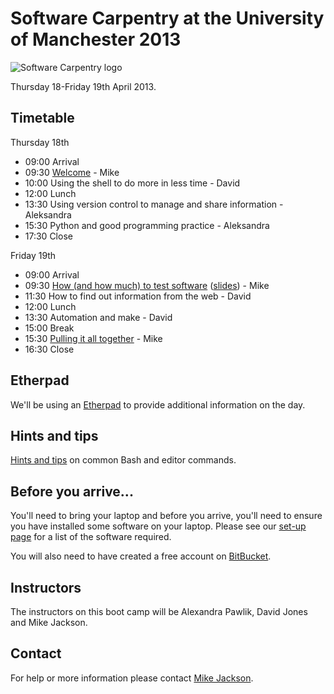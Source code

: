 # Software Carpentry at the University of Manchester 2013

![Software Carpentry logo](http://software-carpentry.org/img/software-carpentry-banner.png "Software Carpentry logo")

Thursday 18-Friday 19th April 2013.

## Timetable

Thursday 18th

* 09:00 Arrival
* 09:30 [Welcome](Welcome.ppt) - Mike
* 10:00 Using the shell to do more in less time - David
* 12:00 Lunch
* 13:30 Using version control to manage and share information - Aleksandra
* 15:30 Python and good programming practice - Aleksandra
* 17:30 Close 

Friday 19th

* 09:00 Arrival
* 09:30 [How (and how much) to test software](testing/README.md) ([slides](testing/Testing.ppt)) - Mike
* 11:30 How to find out information from the web - David
* 12:00 Lunch
* 13:30 Automation and make - David
* 15:00 Break
* 15:30 [Pulling it all together](Conclusion.ppt) - Mike
* 16:30 Close

## Etherpad

We'll be using an [Etherpad](https://swcuk.etherpad.mozilla.org/7) to provide additional information on the day.

## Hints and tips

[Hints and tips](HintsAndTips.md) on common Bash and editor commands.

## Before you arrive...

You'll need to bring your laptop and before you arrive, you'll need to ensure you have installed some software on your laptop. Please see our [set-up page](Setup.md) for a list of the software required.

You will also need to have created a free account on [BitBucket](https://bitbucket.org/account/signup/).

## Instructors

The instructors on this boot camp will be Alexandra Pawlik, David Jones and Mike Jackson.

## Contact

For help or more information please contact [Mike Jackson](mailto:m.jackson@software.ac.uk).
